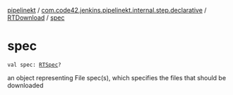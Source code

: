 [pipelinekt](../../index.md) / [com.code42.jenkins.pipelinekt.internal.step.declarative](../index.md) / [RTDownload](index.md) / [spec](./spec.md)

# spec

`val spec: `[`RTSpec`](../../com.code42.jenkins.pipelinekt.core.artifactory/-r-t-spec/index.md)`?`

an object representing File spec(s), which specifies the files that should be downloaded

